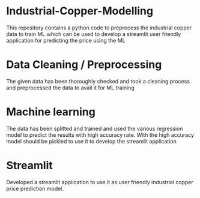 # Industrial-Copper-Modelling
This repository contains a python code to preprocess the industrial copper data to train ML which can be used to develop a streamlit user friendly application for predicting the price using the ML

# Data Cleaning / Preprocessing
The given data has been thoroughly checked and took a cleaning process and preprocessed the data to avail it for ML training

# Machine learning
The data has been splitted and trained and used the various regression model to predict the results with high accuracy rate.
With the high accuracy model should be pickled to use it to develop the streamlit application

# Streamlit
Developed a streamlit application to use it as user friendly industrial copper price prediction model.
